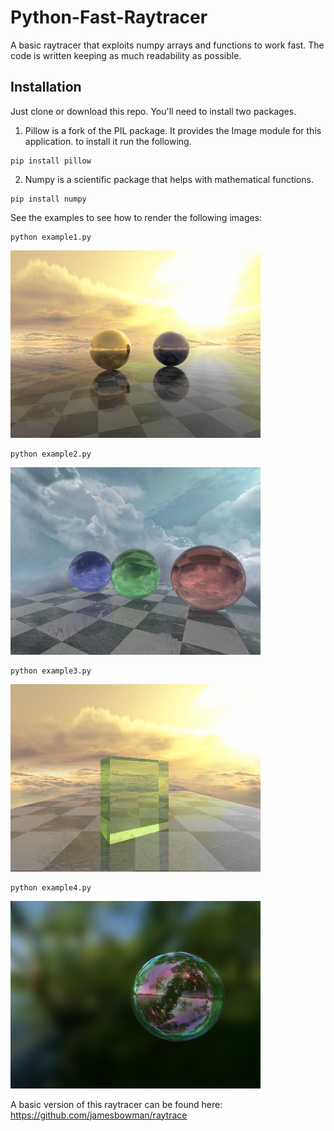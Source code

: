 # Python-Fast-Raytracer

A basic raytracer that exploits numpy arrays and functions to work fast.
The code is written keeping as much readability as possible. 

## Installation

Just clone or download this repo. You'll need to install two packages.

1. Pillow is a fork of the PIL package.  It provides the Image module for this application.
to install it run the following.
```
pip install pillow
```
2. Numpy is a scientific package that helps with mathematical functions.
```
pip install numpy
```

See the examples to see how to render the following images:

```
python example1.py
```

![N|Solid](/images/EXAMPLE1.png)

```
python example2.py
```

![N|Solid](/images/EXAMPLE2.png)

```
python example3.py
```

![N|Solid](/images/EXAMPLE3.png)
```
python example4.py
```

![N|Solid](/images/EXAMPLE4.png)

A basic version of this raytracer can be found here:
https://github.com/jamesbowman/raytrace
